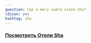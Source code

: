 ```yaml
---
question: Где я могу найти отели Sha?
ldjson: yes
hashtag: sha
---
```


### [Посмотреть Отели Sha](https://shaplushotels.com/ru/)
